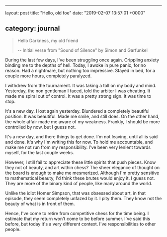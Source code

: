 * * *

layout: post
title: "Hello, old foe"
date: "2019-02-07 13:57:01 +0000"

## category: journal

> Hello Darkness, my old friend
>
> \-- Initial verse from "Sound of Silence" by Simon and Garfunkel

During the last few days, I've been struggling once again. Crippling anxiety
binding me to the depths of hell. Today, I awoke in pure panic, for no reason.
Had a nightmare, but nothing too impressive. Stayed in bed, for a couple more
hours, completely paralyzed.

I withdrew from the tournament. It was taking a toll on my body and mind.
Yesterday, the non gentleman I faced, told the arbiter I was cheating. It made
me spiral out of control. It was a pretty strong sign. It was time to stop.

It's a new day. I lost again yesterday. Blundered a completely beautiful
position. It was beautiful. Made me smile, and still does. On the other hand,
the whole affair made me aware of my weakness. Frankly, I should be more
controlled by now, but I guess not.

It's a new day, and there things to get done. I'm not leaving, until all is said
and done. It's why I'm writing this for now. To hold me accountable, and make me
not run from my responsibility. I've been very lenient towards myself, for the
last couple weeks.

However, I still fail to appreciate these little spirits that push pieces. Know
they not of beauty, and art within chess? The sheer elegance of thought on the
board is enough to make me mesmerized. Although I'm pretty sensitive to
mathematical beauty, I'd think these brutes would enjoy it. I guess not. They
are more of the binary kind of people, like many around the world.

Unlike the idiot Homer Simpson, that was obsessed about art, in that episode,
they seem completely unfazed by it. I pity them. They know not the beauty of
what is in front of them.

Hence, I've come to retire from competitive chess for the time being. I estimate
that my return won't come to be before summer. I've said this before, but today
it's a very different context. I've responsibilities to other people.
